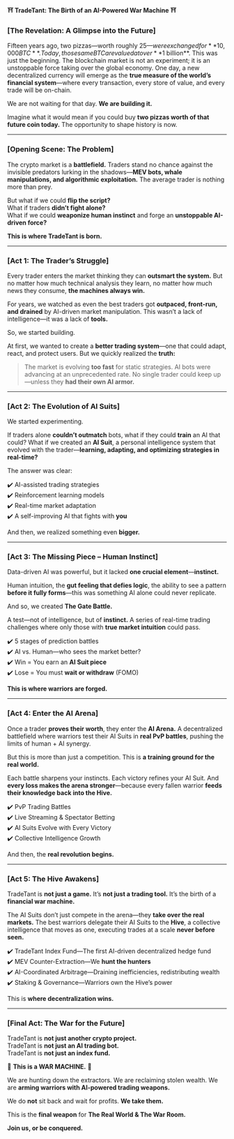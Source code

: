 **⛩️ TradeTant: The Birth of an AI-Powered War Machine ⛩️**

### **[The Revelation: A Glimpse into the Future]**

Fifteen years ago, two pizzas—worth roughly $25—were exchanged for **10,000 BTC**. Today, those same BTC are valued at over **$1 billion**. This was just the beginning. The blockchain market is not an experiment; it is an unstoppable force taking over the global economy. One day, a new decentralized currency will emerge as the **true measure of the world’s financial system**—where every transaction, every store of value, and every trade will be on-chain.

We are not waiting for that day. **We are building it.**

Imagine what it would mean if you could buy **two pizzas worth of that future coin today.** The opportunity to shape history is now.

---

### **[Opening Scene: The Problem]**
The crypto market is a **battlefield.** Traders stand no chance against the invisible predators lurking in the shadows—**MEV bots, whale manipulations, and algorithmic exploitation.** The average trader is nothing more than prey.

But what if we could **flip the script?**  
What if traders **didn’t fight alone?**  
What if we could **weaponize human instinct** and forge an **unstoppable AI-driven force?**

**This is where TradeTant is born.**

---

### **[Act 1: The Trader’s Struggle]**
Every trader enters the market thinking they can **outsmart the system.** But no matter how much technical analysis they learn, no matter how much news they consume, **the machines always win.**

For years, we watched as even the best traders got **outpaced, front-run, and drained** by AI-driven market manipulation. This wasn’t a lack of intelligence—it was a lack of **tools.**

So, we started building.

At first, we wanted to create a **better trading system**—one that could adapt, react, and protect users. But we quickly realized the **truth:**

> The market is evolving **too fast** for static strategies. AI bots were advancing at an unprecedented rate. No single trader could keep up—unless they **had their own AI armor.**

---

### **[Act 2: The Evolution of AI Suits]**
We started experimenting.

If traders alone **couldn’t outmatch** bots, what if they could **train** an AI that could? What if we created an **AI Suit**, a personal intelligence system that evolved with the trader—**learning, adapting, and optimizing strategies in real-time?**

The answer was clear:

✔️ AI-assisted trading strategies  
✔️ Reinforcement learning models  
✔️ Real-time market adaptation  
✔️ A self-improving AI that fights with **you**

And then, we realized something even **bigger.**

---

### **[Act 3: The Missing Piece – Human Instinct]**
Data-driven AI was powerful, but it lacked **one crucial element**—**instinct.**

Human intuition, the **gut feeling that defies logic**, the ability to see a pattern **before it fully forms**—this was something AI alone could never replicate.

And so, we created **The Gate Battle.**

A test—not of intelligence, but of **instinct.** A series of real-time trading challenges where only those with **true market intuition** could pass.

✔️ 5 stages of prediction battles  
✔️ AI vs. Human—who sees the market better?  
✔️ Win = You earn an **AI Suit piece**  
✔️ Lose = You must **wait or withdraw** (FOMO)

**This is where warriors are forged.**

---

### **[Act 4: Enter the AI Arena]**
Once a trader **proves their worth**, they enter the **AI Arena.** A decentralized battlefield where warriors test their AI Suits in **real PvP battles**, pushing the limits of human + AI synergy.

But this is more than just a competition. This is **a training ground for the real world.**

Each battle sharpens your instincts. Each victory refines your AI Suit. And **every loss makes the arena stronger**—because every fallen warrior **feeds their knowledge back into the Hive.**

✔️ PvP Trading Battles  
✔️ Live Streaming & Spectator Betting  
✔️ AI Suits Evolve with Every Victory  
✔️ Collective Intelligence Growth

And then, the **real revolution begins.**

---

### **[Act 5: The Hive Awakens]**
TradeTant is **not just a game.** It’s **not just a trading tool.** It’s the birth of a **financial war machine.**

The AI Suits don’t just compete in the arena—they **take over the real markets.** The best warriors delegate their AI Suits to the **Hive**, a collective intelligence that moves as one, executing trades at a scale **never before seen.**

✔️ TradeTant Index Fund—The first AI-driven decentralized hedge fund  
✔️ MEV Counter-Extraction—We **hunt the hunters**  
✔️ AI-Coordinated Arbitrage—Draining inefficiencies, redistributing wealth  
✔️ Staking & Governance—Warriors own the Hive’s power

This is **where decentralization wins.**

---

### **[Final Act: The War for the Future]**
TradeTant is **not just another crypto project.**  
TradeTant is **not just an AI trading bot.**  
TradeTant is **not just an index fund.**

🔴 **This is a WAR MACHINE.** 🔴

We are hunting down the extractors. We are reclaiming stolen wealth. We are **arming warriors with AI-powered trading weapons.**

We do **not** sit back and wait for profits.
**We take them.**

This is the **final weapon** for **The Real World & The War Room.**

**Join us, or be conquered.**